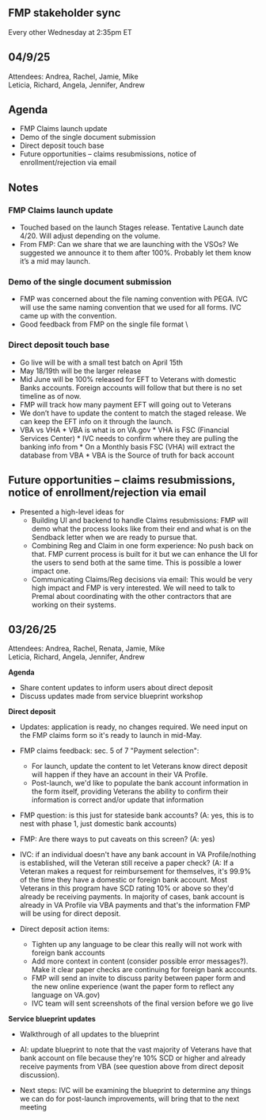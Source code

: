 ## FMP stakeholder sync
Every other Wednesday at 2:35pm ET


**04/9/25**
--------------------------------

Attendees: Andrea, Rachel, Jamie, Mike\
Leticia, Richard, Angela, Jennifer, Andrew

## **Agenda**

-   FMP Claims launch update
-   Demo of the single document submission
-   Direct deposit touch base
-   Future opportunities – claims resubmissions, notice of enrollment/rejection via email

## **Notes**
### FMP Claims launch update
* Touched based on the launch Stages release. Tentative Launch date 4/20. Will adjust depending on the volume.
* From FMP: Can we share that we are launching with the VSOs? We suggested we announce it to them after 100%. Probably let them know it’s a mid may launch. 


### Demo of the single document submission
  * FMP was concerned about the file naming convention with PEGA. IVC will use the same naming convention that we used for all forms. IVC came up with the convention. 
  * Good feedback from FMP on the single file format \

### Direct deposit touch base
  * Go live will be with a small test batch on April 15th
  * May 18/19th will be the larger release
  * Mid June will be 100% released for EFT to Veterans with domestic Banks accounts. Foreign accounts will follow that but there is no set timeline as of now.
  * FMP will track how many payment EFT will going out to Veterans
  * We don’t have to update the content to match the staged release. We can keep the EFT info on it through the launch.
  * VBA vs VHA
            * VBA is what is on VA.gov
            * VHA is FSC (Financial Services Center)
            * IVC needs to confirm where they are pulling the banking info from
            *  On a Monthly basis FSC (VHA) will extract the database from VBA 
            * VBA is the Source of truth for back account


## Future opportunities – claims resubmissions, notice of enrollment/rejection via email
* Presented a high-level ideas for
    * Building UI and backend to handle Claims resubmissions: FMP will demo what the process looks like from their end and what is on the Sendback letter when we are ready to pursue that. 
    * Combining Reg and Claim in one form experience: No push back on that. FMP current process is built for it but we can enhance the UI for the users to send both at the same time. This is possible a lower impact one. 
    * Communicating Claims/Reg decisions via email: This would be very high impact and FMP is very interested. We will need to talk to Premal about coordinating with the other contractors that are working on their systems. 
  
**03/26/25**
--------------------------------

Attendees: Andrea, Rachel, Renata, Jamie, Mike\
Leticia, Richard, Angela, Jennifer, Andrew

**Agenda**

-   Share content updates to inform users about direct deposit
-   Discuss updates made from service blueprint workshop

**Direct deposit**
  - Updates: application is ready, no changes required. We need input on the FMP claims form so it's ready to launch in mid-May.
  -   FMP claims feedback: sec. 5 of 7 "Payment selection":

      -   For launch, update the content to let Veterans know direct deposit will happen if they have an account in their VA Profile.
      -   Post-launch, we'd like to populate the bank account information in the form itself, providing Veterans the ability to confirm their information is correct and/or update that information

-   FMP question: is this just for stateside bank accounts? (A: yes, this is to nest with phase 1, just domestic bank accounts)
-   FMP: Are there ways to put caveats on this screen? (A: yes)
-   IVC: if an individual doesn't have any bank account in VA Profile/nothing is established, will the Veteran still receive a paper check? (A: If a Veteran makes a request for reimbursement for themselves, it's 99.9% of the time they have a domestic or foreign bank account. Most Veterans in this program have SCD rating 10% or above so they'd already be receiving payments. In majority of cases, bank account is already in VA Profile via VBA payments and that's the information FMP will be using for direct deposit.

-   Direct deposit action items:
    -   Tighten up any language to be clear this really will not work with foreign bank accounts
    -   Add more context in content (consider possible error messages?). Make it clear paper checks are continuing for foreign bank accounts.
    -   FMP will send an invite to discuss parity between paper form and the new online experience (want the paper form to reflect any language on VA.gov)
    -   IVC team will sent screenshots of the final version before we go live

**Service blueprint updates**

-   Walkthrough of all updates to the blueprint

-   AI: update blueprint to note that the vast majority of Veterans have that bank account on file because they're 10% SCD or higher and already receive payments from VBA (see question above from direct deposit discussion).

-   Next steps: IVC will be examining the blueprint to determine any things we can do for post-launch improvements, will bring that to the next meeting
